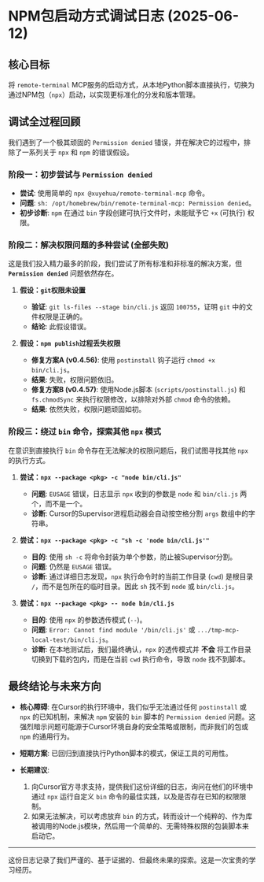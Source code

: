 # NPM包启动方式调试日志 (2025-06-12)

## 核心目标

将 `remote-terminal` MCP服务的启动方式，从本地Python脚本直接执行，切换为通过NPM包（`npx`）启动，以实现更标准化的分发和版本管理。

## 调试全过程回顾

我们遇到了一个极其顽固的 `Permission denied` 错误，并在解决它的过程中，排除了一系列关于 `npx` 和 `npm` 的错误假设。

### 阶段一：初步尝试与 `Permission denied`

- **尝试**: 使用简单的 `npx @xuyehua/remote-terminal-mcp` 命令。
- **问题**: `sh: /opt/homebrew/bin/remote-terminal-mcp: Permission denied`。
- **初步诊断**: `npm` 在通过 `bin` 字段创建可执行文件时，未能赋予它 `+x` (可执行) 权限。

### 阶段二：解决权限问题的多种尝试 (全部失败)

这是我们投入精力最多的阶段，我们尝试了所有标准和非标准的解决方案，但 **`Permission denied`** 问题依然存在。

1.  **假设：`git`权限未设置**
    - **验证**: `git ls-files --stage bin/cli.js` 返回 `100755`，证明 `git` 中的文件权限是正确的。
    - **结论**: 此假设错误。

2.  **假设：`npm publish`过程丢失权限**
    - **修复方案A (v0.4.56)**: 使用 `postinstall` 钩子运行 `chmod +x bin/cli.js`。
    - **结果**: 失败，权限问题依旧。
    - **修复方案B (v0.4.57)**: 使用Node.js脚本 (`scripts/postinstall.js`) 和 `fs.chmodSync` 来执行权限修改，以排除对外部 `chmod` 命令的依赖。
    - **结果**: 依然失败，权限问题顽固如初。

### 阶段三：绕过 `bin` 命令，探索其他 `npx` 模式

在意识到直接执行 `bin` 命令存在无法解决的权限问题后，我们试图寻找其他 `npx` 的执行方式。

1.  **尝试：`npx --package <pkg> -c "node bin/cli.js"`**
    - **问题**: `EUSAGE` 错误，日志显示 `npx` 收到的参数是 `node` 和 `bin/cli.js` 两个，而不是一个。
    - **诊断**: Cursor的Supervisor进程启动器会自动按空格分割 `args` 数组中的字符串。

2.  **尝试：`npx --package <pkg> -c "sh -c 'node bin/cli.js'"`**
    - **目的**: 使用 `sh -c` 将命令封装为单个参数，防止被Supervisor分割。
    - **问题**: 仍然是 `EUSAGE` 错误。
    - **诊断**: 通过详细日志发现，`npx` 执行命令时的当前工作目录 (`cwd`) 是根目录 `/`，而不是包所在的临时目录。因此 `sh` 找不到 `node` 或 `bin/cli.js`。

3.  **尝试：`npx --package <pkg> -- node bin/cli.js`**
    - **目的**: 使用 `npx` 的参数透传模式 (`--`)。
    - **问题**: `Error: Cannot find module '/bin/cli.js'` 或 `.../tmp-mcp-local-test/bin/cli.js`。
    - **诊断**: 在本地测试后，我们最终确认，`npx` 的透传模式并 **不会** 将工作目录切换到下载的包内，而是在当前 `cwd` 执行命令，导致 `node` 找不到脚本。

## 最终结论与未来方向

- **核心障碍**: 在Cursor的执行环境中，我们似乎无法通过任何 `postinstall` 或 `npx` 的已知机制，来解决 `npm` 安装的 `bin` 脚本的 `Permission denied` 问题。这强烈暗示问题可能源于Cursor环境自身的安全策略或限制，而非我们的包或 `npm` 的通用行为。

- **短期方案**: 已回归到直接执行Python脚本的模式，保证工具的可用性。

- **长期建议**:
    1.  向Cursor官方寻求支持，提供我们这份详细的日志，询问在他们的环境中通过 `npx` 运行自定义 `bin` 命令的最佳实践，以及是否存在已知的权限限制。
    2.  如果无法解决，可以考虑放弃 `bin` 的方式，转而设计一个纯粹的、作为库被调用的Node.js模块，然后用一个简单的、无需特殊权限的包装脚本来启动它。

---
这份日志记录了我们严谨的、基于证据的、但最终未果的探索。这是一次宝贵的学习经历。 